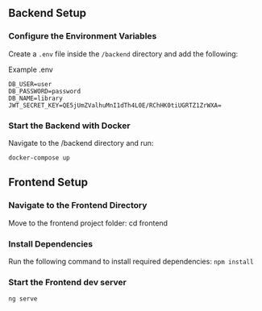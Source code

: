 ## Backend Setup

### Configure the Environment Variables
Create a `.env` file inside the `/backend` directory and add the following:

Example .env
```env
DB_USER=user
DB_PASSWORD=password
DB_NAME=library
JWT_SECRET_KEY=QE5jUmZValhuMnI1dTh4L0E/RChHK0tiUGRTZ1ZrWXA=
```

### Start the Backend with Docker
Navigate to the /backend directory and run:

`docker-compose up`

## Frontend Setup
### Navigate to the Frontend Directory
Move to the frontend project folder:
cd frontend
### Install Dependencies
Run the following command to install required dependencies:
`npm install`
### Start the Frontend dev server
`ng serve`
